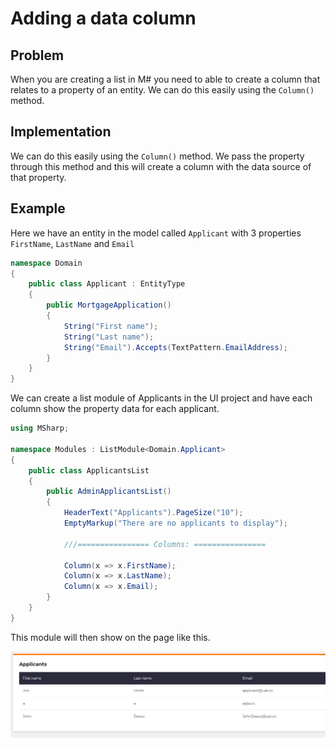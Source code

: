 # Adding a data column

## Problem

When you are creating a list in M# you need to able to create a column that relates to a property of an entity.  We can do this easily using the `Column()` method.

## Implementation

We can do this easily using the `Column()` method.  We pass the property through this method and this will create a column with the data source of that property.

## Example

Here we have an entity in the model called `Applicant` with 3 properties `FirstName`, `LastName` and `Email`

```csharp
namespace Domain
{
    public class Applicant : EntityType
    {
        public MortgageApplication()
        {
            String("First name");
            String("Last name");
            String("Email").Accepts(TextPattern.EmailAddress);
        }
    }
}
```

We can create a list module of Applicants in the UI project and have each column show the property data for each applicant.

```csharp
using MSharp;

namespace Modules : ListModule<Domain.Applicant>
{
    public class ApplicantsList
    {
        public AdminApplicantsList()
        {
            HeaderText("Applicants").PageSize("10");
            EmptyMarkup("There are no applicants to display");

            ///================ Columns: ================

            Column(x => x.FirstName);
            Column(x => x.LastName);
            Column(x => x.Email);
        }
    }
}
```

This module will then show on the page like this.

![Adding data column](images/addingDataColumn.PNG)